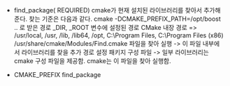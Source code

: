 - find_package(<PackageName> REQUIRED)
cmake가 현재 설치된 라이브러리를 찾아서 추가해 준다.
찾는 기준은 다음과 같다.
cmake -DCMAKE_PREFIX_PATH=/opt/boost .. 로 받은 경로
<PackageName>_DIR, <PackageName>_ROOT 변수에 설정된 경로
CMake 내장 경로 => /usr/local, /usr, /lib, /lib64, /opt, C:\Program Files, C:\Program Files (x86)
/usr/share/cmake/Modules/Find<PackageName>.cmake 파일을 찾아 실행 -> 이 파일 내부에서 라이브러리를 찾을 추가 경로 설정
패키지 구성 파일 -> 일부 라이브러리는 cmake 구성 파일을 제공함. cmake는 이 파일을 찾아 실행함.   

- CMAKE_PREFIX
find_package
